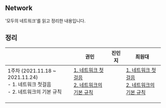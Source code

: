 ## Network

'모두의 네트워크'를 읽고 정리한 내용입니다.





## 정리

|                                                              | 권민 | 진민지 | 최원대                                                       |
| ------------------------------------------------------------ | ---- | ------ | ------------------------------------------------------------ |
| 1주차 (2021.11.18 ~ 2021.11.24)<br />- 1. 네트워크 첫걸음<br />- 2. 네트워크의 기본 규칙 | [1. 네트워크 첫걸음](https://minkwon4.tistory.com/282)<br />[2. 네트워크의 기본 규칙](https://minkwon4.tistory.com/283) |        | [1. 네트워크 첫걸음](https://one10004.tistory.com/93)<br />[2. 네트워크의 기본 규칙](https://one10004.tistory.com/94?category=978939) |
|                                                              |      |        |                                                              |
|                                                              |      |        |                                                              |
|                                                              |      |        |                                                              |

